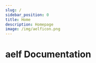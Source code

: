 ```yaml
---
slug: /
sidebar_position: 0
title: Home
description: Homepage
image: /img/aelficon.png
---
```


# aelf Documentation
